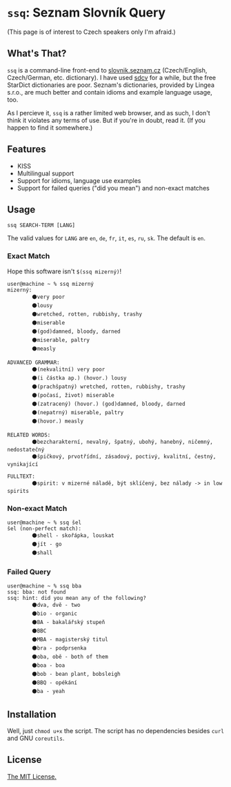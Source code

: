 # `ssq`: Seznam Slovník Query

(This page is of interest to Czech speakers only I'm afraid.)

## What's That?

`ssq` is a command-line front-end to [slovnik.seznam.cz](http://slovnik.seznam.cz)
(Czech/English, Czech/German, etc. dictionary). I have used
[sdcv](http://dushistov.github.io/sdcv/) for a while, but the free StarDict dictionaries are poor.
Seznam's dictionaries, provided by Lingea s.r.o., are much better and contain idioms
and example language usage, too.

As I percieve it, `ssq` is a rather limited web browser, and as such, I don't think
it violates any terms of use. But if you're in doubt, read it. (If you happen to find
it somewhere.)

## Features

* KISS
* Multilingual support
* Support for idioms, language use examples
* Support for failed queries ("did you mean") and non-exact matches

## Usage

    ssq SEARCH-TERM [LANG]

The valid values for `LANG` are `en`, `de`, `fr`, `it`, `es`, `ru`, `sk`. The default
is `en`.

### Exact Match

Hope this software isn't `$(ssq mizerný)`!

    user@machine ~ % ssq mizerný
    mizerný:
            ⚫very poor 
            ⚫lousy 
            ⚫wretched, rotten, rubbishy, trashy 
            ⚫miserable 
            ⚫(god)damned, bloody, darned 
            ⚫miserable, paltry 
            ⚫measly 
    
    ADVANCED GRAMMAR:
            ⚫(nekvalitní) very poor 
            ⚫(i částka ap.) (hovor.) lousy 
            ⚫(prachšpatný) wretched, rotten, rubbishy, trashy 
            ⚫(počasí, život) miserable 
            ⚫(zatracený) (hovor.) (god)damned, bloody, darned 
            ⚫(nepatrný) miserable, paltry 
            ⚫(hovor.) measly 
    
    RELATED WORDS:
            ⚫bezcharakterní, nevalný, špatný, ubohý, hanebný, ničemný, nedostatečný 
            ⚫špičkový, prvotřídní, zásadový, poctivý, kvalitní, čestný, vynikající 
    
    FULLTEXT:
            ⚫spirit: v mizerné náladě, být sklíčený, bez nálady -> in low spirits 

### Non-exact Match

    user@machine ~ % ssq šel
    šel (non-perfect match):
            ⚫shell - skořápka, louskat
            ⚫jít - go
            ⚫shall


### Failed Query

    user@machine ~ % ssq bba
    ssq: bba: not found
    ssq: hint: did you mean any of the following?
            ⚫dva, dvě - two 
            ⚫bio - organic 
            ⚫BA - bakalářský stupeň 
            ⚫BBC 
            ⚫MBA - magisterský titul 
            ⚫bra - podprsenka 
            ⚫oba, obě - both of them 
            ⚫boa - boa 
            ⚫bob - bean plant, bobsleigh 
            ⚫BBQ - opékání 
            ⚫ba - yeah 

## Installation

Well, just `chmod u+x` the script. The script has no dependencies besides `curl`
and GNU `coreutils`.

## License

[The MIT License.](https://en.wikipedia.org/wiki/MIT_License)

